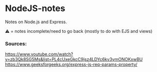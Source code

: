 # NodeJS-notes

Notes on Node.js and Express.

⚠️ = notes incomplete/need to go back (mostly to do with EJS and views)

### Sources: 
https://www.youtube.com/watch?v=zb3Qk8SG5Ms&list=PL4cUxeGkcC9jsz4LDYc6kv3ymONOKxwBU
https://www.geeksforgeeks.org/express-js-req-params-property/


